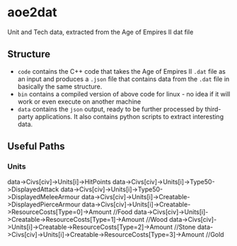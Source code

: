 # aoe2dat
Unit and Tech data, extracted from the Age of Empires II dat file

## Structure

- `code` contains the C++ code that takes the Age of Empires II `.dat` file as an input and produces a `.json` file that contains data from the `.dat` file in basically the same structure.
- `bin` contains a compiled version of above code for linux - no idea if it will work or even execute on another machine
- `data` contains the `json` output, ready to be further processed by third-party applications. It also contains python scripts to extract interesting data.

## Useful Paths

### Units

data->Civs[civ]->Units[i]->HitPoints
data->Civs[civ]->Units[i]->Type50->DisplayedAttack
data->Civs[civ]->Units[i]->Type50->DisplayedMeleeArmour
data->Civs[civ]->Units[i]->Creatable->DisplayedPierceArmour
data->Civs[civ]->Units[i]->Creatable->ResourceCosts[Type=0]->Amount //Food
data->Civs[civ]->Units[i]->Creatable->ResourceCosts[Type=1]->Amount //Wood
data->Civs[civ]->Units[i]->Creatable->ResourceCosts[Type=2]->Amount //Stone
data->Civs[civ]->Units[i]->Creatable->ResourceCosts[Type=3]->Amount //Gold

